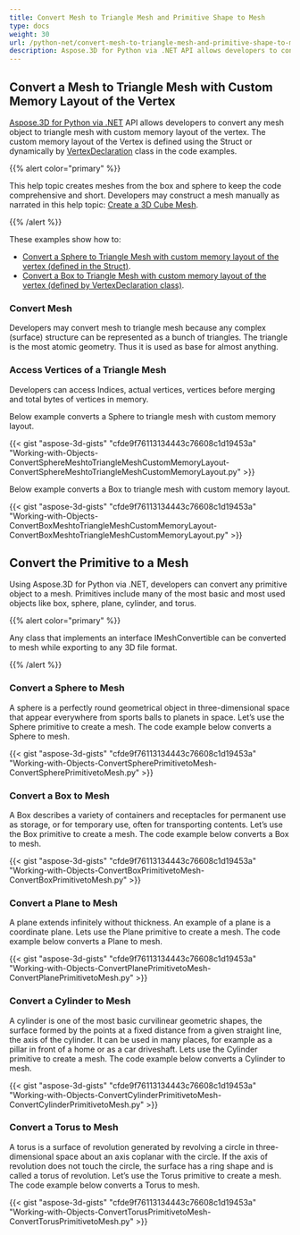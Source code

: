 ```yaml
---
title: Convert Mesh to Triangle Mesh and Primitive Shape to Mesh
type: docs
weight: 30
url: /python-net/convert-mesh-to-triangle-mesh-and-primitive-shape-to-mesh/
description: Aspose.3D for Python via .NET API allows developers to convert any mesh object to triangle mesh with custom memory layout of the vertex. The custom memory layout of the Vertex is defined using the Struct or dynamically by VertexDeclaration class in the code examples.
---
```


## **Convert a Mesh to Triangle Mesh with Custom Memory Layout of the Vertex**
[Aspose.3D for Python via .NET](https://products.aspose.com/3d/python-net/) API allows developers to convert any mesh object to triangle mesh with custom memory layout of the vertex. The custom memory layout of the Vertex is defined using the Struct or dynamically by [VertexDeclaration](http://www.aspose.com/api/net/3d/aspose.threed.utilities/vertexdeclaration) class in the code examples.

{{% alert color="primary" %}}

This help topic creates meshes from the box and sphere to keep the code comprehensive and short. Developers may construct a mesh manually as narrated in this help topic: [Create a 3D Cube Mesh](/3d/python-net/create-3d-mesh-and-scene/).

{{% /alert %}}

These examples show how to:

- [Convert a Sphere to Triangle Mesh with custom memory layout of the vertex (defined in the Struct)](/3d/python-net/convert-mesh-to-triangle-mesh-and-primitive-shape-to-mesh/).
- [Convert a Box to Triangle Mesh with custom memory layout of the vertex (defined by VertexDeclaration class)](/3d/python-net/convert-mesh-to-triangle-mesh-and-primitive-shape-to-mesh/).
### **Convert Mesh**
Developers may convert mesh to triangle mesh because any complex (surface) structure can be represented as a bunch of triangles. The triangle is the most atomic geometry. Thus it is used as base for almost anything.
### **Access Vertices of a Triangle Mesh**
Developers can access Indices, actual vertices, vertices before merging and total bytes of vertices in memory.

Below example converts a Sphere to triangle mesh with custom memory layout.

{{< gist "aspose-3d-gists" "cfde9f76113134443c76608c1d19453a" "Working-with-Objects-ConvertSphereMeshtoTriangleMeshCustomMemoryLayout-ConvertSphereMeshtoTriangleMeshCustomMemoryLayout.py" >}}




Below example converts a Box to triangle mesh with custom memory layout.

{{< gist "aspose-3d-gists" "cfde9f76113134443c76608c1d19453a" "Working-with-Objects-ConvertBoxMeshtoTriangleMeshCustomMemoryLayout-ConvertBoxMeshtoTriangleMeshCustomMemoryLayout.py" >}}
## **Convert the Primitive to a Mesh**
Using Aspose.3D for Python via .NET, developers can convert any primitive object to a mesh. Primitives include many of the most basic and most used objects like box, sphere, plane, cylinder, and torus.

{{% alert color="primary" %}}

Any class that implements an interface IMeshConvertible can be converted to mesh while exporting to any 3D file format.

{{% /alert %}}
### **Convert a Sphere to Mesh**
A sphere is a perfectly round geometrical object in three-dimensional space that appear everywhere from sports balls to planets in space. Let’s use the Sphere primitive to create a mesh.
The code example below converts a Sphere to mesh.

{{< gist "aspose-3d-gists" "cfde9f76113134443c76608c1d19453a" "Working-with-Objects-ConvertSpherePrimitivetoMesh-ConvertSpherePrimitivetoMesh.py" >}}
### **Convert a Box to Mesh**
A Box describes a variety of containers and receptacles for permanent use as storage, or for temporary use, often for transporting contents. Let’s use the Box primitive to create a mesh. The code example below converts a Box to mesh.

{{< gist "aspose-3d-gists" "cfde9f76113134443c76608c1d19453a" "Working-with-Objects-ConvertBoxPrimitivetoMesh-ConvertBoxPrimitivetoMesh.py" >}}
### **Convert a Plane to Mesh**
A plane extends infinitely without thickness. An example of a plane is a coordinate plane. Lets use the Plane primitive to create a mesh. The code example below converts a Plane to mesh.

{{< gist "aspose-3d-gists" "cfde9f76113134443c76608c1d19453a" "Working-with-Objects-ConvertPlanePrimitivetoMesh-ConvertPlanePrimitivetoMesh.py" >}}
### **Convert a Cylinder to Mesh**
A cylinder is one of the most basic curvilinear geometric shapes, the surface formed by the points at a fixed distance from a given straight line, the axis of the cylinder. It can be used in many places, for example as a pillar in front of a home or as a car driveshaft. Lets use the Cylinder primitive to create a mesh. The code example below converts a Cylinder to mesh.

{{< gist "aspose-3d-gists" "cfde9f76113134443c76608c1d19453a" "Working-with-Objects-ConvertCylinderPrimitivetoMesh-ConvertCylinderPrimitivetoMesh.py" >}}
### **Convert a Torus to Mesh**
A torus is a surface of revolution generated by revolving a circle in three-dimensional space about an axis coplanar with the circle. If the axis of revolution does not touch the circle, the surface has a ring shape and is called a torus of revolution. Let’s use the Torus primitive to create a mesh. The code example below converts a Torus to mesh.

{{< gist "aspose-3d-gists" "cfde9f76113134443c76608c1d19453a" "Working-with-Objects-ConvertTorusPrimitivetoMesh-ConvertTorusPrimitivetoMesh.py" >}}
